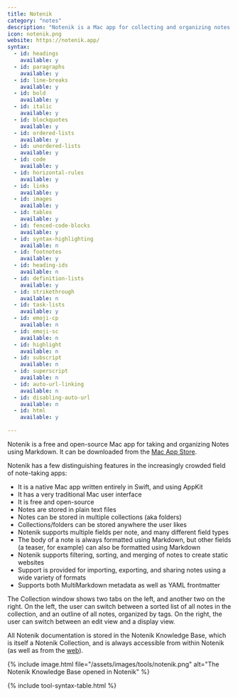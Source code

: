 ```yaml
---
title: Notenik
category: "notes"
description: "Notenik is a Mac app for collecting and organizing notes."
icon: notenik.png
website: https://notenik.app/
syntax:
  - id: headings
    available: y
  - id: paragraphs
    available: y
  - id: line-breaks
    available: y
  - id: bold
    available: y
  - id: italic
    available: y
  - id: blockquotes
    available: y
  - id: ordered-lists
    available: y
  - id: unordered-lists
    available: y
  - id: code
    available: y
  - id: horizontal-rules
    available: y
  - id: links
    available: y
  - id: images
    available: y
  - id: tables
    available: y
  - id: fenced-code-blocks
    available: y
  - id: syntax-highlighting
    available: n
  - id: footnotes
    available: y
  - id: heading-ids
    available: n
  - id: definition-lists
    available: y
  - id: strikethrough
    available: n
  - id: task-lists
    available: y
  - id: emoji-cp
    available: n
  - id: emoji-sc
    available: n
  - id: highlight
    available: n
  - id: subscript
    available: n
  - id: superscript
    available: n
  - id: auto-url-linking
    available: n
  - id: disabling-auto-url
    available: n
  - id: html
    available: y
    
---
```


Notenik is a free and open-source Mac app for taking and organizing Notes using Markdown. It can be downloaded from the [Mac App Store](https://apps.apple.com/us/app/notenik/id1465997984). 

Notenik has a few distinguishing features in the increasingly crowded field of note-taking apps:

+ It is a native Mac app written entirely in Swift, and using AppKit
+ It has a very traditional Mac user interface
+ It is free and open-source
+ Notes are stored in plain text files
+ Notes can be stored in multiple collections (aka folders)
+ Collections/folders can be stored anywhere the user likes
+ Notenik supports multiple fields per note, and many different field types
+ The body of a note is always formatted using Markdown, but other fields (a teaser, for example) can also be formatted using Markdown
+ Notenik supports filtering, sorting, and merging of notes to create static websites
+ Support is provided for importing, exporting, and sharing notes using a wide variety of formats
+ Supports both MultiMarkdown metadata as well as YAML frontmatter 

The Collection window shows two tabs on the left, and another two on the right. On the left, the user can switch between a sorted list of all notes in the collection, and an outline of all notes, organized by tags. On the right, the user can switch between an edit view and a display view. 

All Notenik documentation is stored in the Notenik Knowledge Base, which is itself a Notenik Collection, and is always accessible from within Notenik (as well as from the [web](https://notenik.app/knowledge-base/EPUB/html/notenik-knowledge-base.html)).

{% include image.html file="/assets/images/tools/notenik.png" alt="The Notenik Knowledge Base opened in Notenik" %}

{% include tool-syntax-table.html %}

